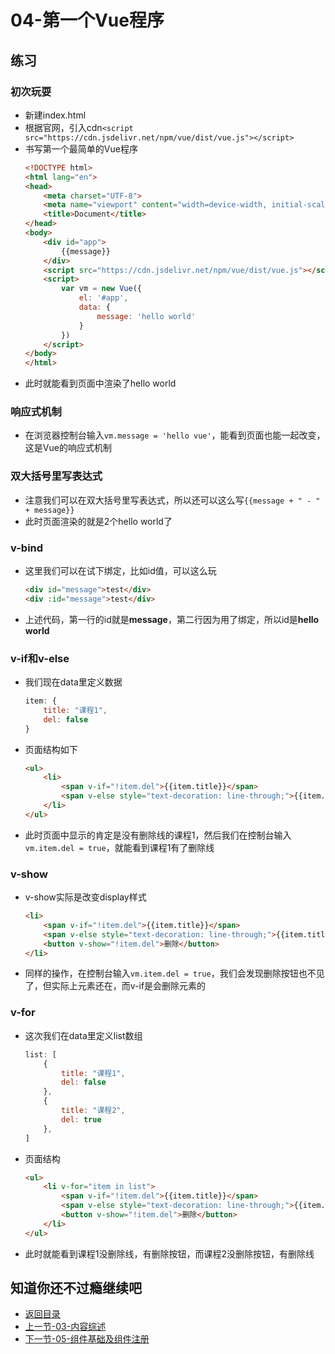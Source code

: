 # 04-第一个Vue程序

## 练习

### 初次玩耍
* 新建index.html
* 根据官网，引入cdn`<script src="https://cdn.jsdelivr.net/npm/vue/dist/vue.js"></script>`
* 书写第一个最简单的Vue程序
    ```html
    <!DOCTYPE html>
    <html lang="en">
    <head>
        <meta charset="UTF-8">
        <meta name="viewport" content="width=device-width, initial-scale=1.0">
        <title>Document</title>
    </head>
    <body>
        <div id="app">
            {{message}}
        </div>
        <script src="https://cdn.jsdelivr.net/npm/vue/dist/vue.js"></script>
        <script>
            var vm = new Vue({
                el: '#app',
                data: {
                    message: 'hello world'
                }
            })
        </script>
    </body>
    </html>    
    ```
* 此时就能看到页面中渲染了hello world

### 响应式机制
* 在浏览器控制台输入`vm.message = 'hello vue'`，能看到页面也能一起改变，这是Vue的响应式机制

### 双大括号里写表达式
* 注意我们可以在双大括号里写表达式，所以还可以这么写`{{message + " - " + message}}`
* 此时页面渲染的就是2个hello world了

### v-bind
* 这里我们可以在试下绑定，比如id值，可以这么玩 
    ```html
    <div id="message">test</div>
    <div :id="message">test</div>    
    ```
* 上述代码，第一行的id就是**message**，第二行因为用了绑定，所以id是**hello world** 

### v-if和v-else
* 我们现在data里定义数据
    ```js
    item: {
        title: "课程1",
        del: false
    }
    ```
* 页面结构如下
    ```html
    <ul>
        <li>
            <span v-if="!item.del">{{item.title}}</span>
            <span v-else style="text-decoration: line-through;">{{item.title}}</span>
        </li>
    </ul> 
    ```    
* 此时页面中显示的肯定是没有删除线的课程1，然后我们在控制台输入`vm.item.del = true`，就能看到课程1有了删除线   

### v-show
* v-show实际是改变display样式
    ```html
    <li>
        <span v-if="!item.del">{{item.title}}</span>
        <span v-else style="text-decoration: line-through;">{{item.title}}</span>
        <button v-show="!item.del">删除</button>
    </li>    
    ```
* 同样的操作，在控制台输入`vm.item.del = true`，我们会发现删除按钮也不见了，但实际上元素还在，而v-if是会删除元素的  

### v-for
* 这次我们在data里定义list数组
    ```js
    list: [
        {
            title: "课程1",
            del: false
        },
        {
            title: "课程2",
            del: true
        },
    ]    
    ```
* 页面结构
    ```html
    <ul>
        <li v-for="item in list">
            <span v-if="!item.del">{{item.title}}</span>
            <span v-else style="text-decoration: line-through;">{{item.title}}</span>
            <button v-show="!item.del">删除</button>
        </li>
    </ul>    
    ```
* 此时就能看到课程1没删除线，有删除按钮，而课程2没删除按钮，有删除线        

## 知道你还不过瘾继续吧       

* [返回目录](../../README.md)
* [上一节-03-内容综述](./03-内容综述.md)
* [下一节-05-组件基础及组件注册](./05-组件基础及组件注册.md)